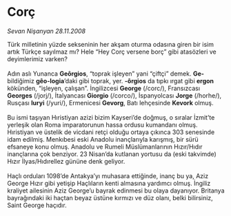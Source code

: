 # Corç

*Sevan Nişanyan 28.11.2008*

<div class="taraf_structure_2col_1zq">
<div class="margen_n">



 <p>Türk milletinin yüzde sekseninin her akşam oturma odasına giren bir isim artık Türkçe sayılmaz mı? Hele “Hey Corç versene borç” gibi atasözleri ve deyimlerimiz varken? <br/><br/>Adın aslı Yunanca <b>Geôrgios</b>, “toprak işleyen” yani “çiftçi” demek. <b>Ge-</b> bildiğimiz <b>gêo-logia</b>’daki gibi toprak, yer. <b>-ôrgios</b> da tıpkı ırgat gibi <b>ergon</b> kökünden, “işleyen, çalışan”. İngilizcesi <b>George</b> (/corc/), Fransızcası <b>Georges</b> (/jorj/), İtalyancası <b>Giorgio</b> (/corco/), İspanyolcası <b>Jorge</b> (/horhe/), Rusçası <b>Iuryi</b> (/yuri/), Ermenicesi <b>Gevorg</b>, Batı lehçesinde <b>Kevork</b> olmuş. <br/><br/>Bu ismi taşıyan Hıristiyan azizi bizim Kayseri’de doğmuş, o sıralar İzmit’te yerleşik olan Roma imparatorunun hassa ordusu kumandanı olmuş. Hıristiyan ve üstelik de vicdani retçi olduğu ortaya çıkınca 303 senesinde idam edilmiş. Menkıbesi eski Anadolu inançlarıyla karışmış, bir sürü efsaneye konu olmuş. Anadolu ve Rumeli Müslümanlarının Hızır/Hıdır inançlarına çok benziyor. 23 Nisan’da kutlanan yortusu da (eski takvimde) Hızır İlyas/Hıdırellez gününe denk geliyor. <br/><br/>Haçlı orduları 1098’de Antakya’yı muhasara ettiğinde, inanç bu ya, Aziz George Hızır gibi yetişip Haçlıların kenti almasına yardımcı olmuş. İngiliz kraliyet ailesinin Aziz George’u bayrak edinmesi bu olaya dayanıyor. Britanya bayrağındaki iki haçtan beyaz üstüne kırmızı ve düz olanı, belki bilirsiniz, Saint George haçıdır.</p>
<br/>
<br/>
<br/>



<br/>


<div id="taraf_not">
</div>

</div>


</div>
